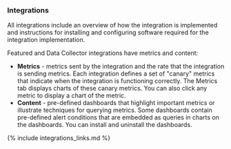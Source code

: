### Integrations

All integrations include an overview of how the integration is implemented and instructions for installing and configuring software required for the integration implementation.

Featured and Data Collector integrations have metrics and content:

- **Metrics** - metrics sent by the integration and the rate that the integration is sending metrics. Each integration defines a set of "canary" metrics that indicate when the integration is functioning correctly. The Metrics tab displays charts of these canary metrics. You can also click any metric to display a chart of the metric. 
- **Content** - pre-defined dashboards that highlight important metrics or illustrate techniques for querying metrics. Some dashboards contain pre-defined alert conditions that are embedded as queries in charts on the dashboards. You can install and uninstall the dashboards.

{% include integrations_links.md %}
